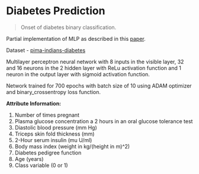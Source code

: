 # Diabetes Prediction

> Onset of diabetes binary classification.

Partial implementation of MLP as described in this [paper](http://www.yildiz.edu.tr/~tulay/publications/Icann-Iconip2003-2.pdf).

Dataset - [pima-indians-diabetes](https://archive.ics.uci.edu/ml/datasets/Pima+Indians+Diabetes)

Multilayer perceptron neural network with 8 inputs in the visible layer, 32 and 16 neurons in the 2 hidden layer with ReLu activation function and 1 neuron in the output layer with sigmoid activation function.

Network trained for 700 epochs with batch size of 10 using ADAM optimizer and binary_crossentropy loss function.


**Attribute Information:**

1. Number of times pregnant
2. Plasma glucose concentration a 2 hours in an oral glucose tolerance test
3. Diastolic blood pressure (mm Hg)
4. Triceps skin fold thickness (mm)
5. 2-Hour serum insulin (mu U/ml)
6. Body mass index (weight in kg/(height in m)^2)
7. Diabetes pedigree function
8. Age (years)
9. Class variable (0 or 1)
